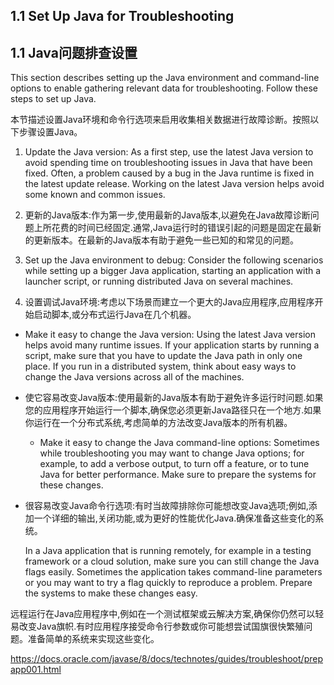 ## 1.1 Set Up Java for Troubleshooting

## 1.1 Java问题排查设置

This section describes setting up the Java environment and command-line options to enable gathering relevant data for troubleshooting. Follow these steps to set up Java.

本节描述设置Java环境和命令行选项来启用收集相关数据进行故障诊断。按照以下步骤设置Java。

1. Update the Java version: As a first step, use the latest Java version to avoid spending time on troubleshooting issues in Java that have been fixed. Often, a problem caused by a bug in the Java runtime is fixed in the latest update release. Working on the latest Java version helps avoid some known and common issues.

1. 更新的Java版本:作为第一步,使用最新的Java版本,以避免在Java故障诊断问题上所花费的时间已经固定.通常,Java运行时的错误引起的问题是固定在最新的更新版本。在最新的Java版本有助于避免一些已知的和常见的问题。

2. Set up the Java environment to debug: Consider the following scenarios while setting up a bigger Java application, starting an application with a launcher script, or running distributed Java on several machines.

2. 设置调试Java环境:考虑以下场景而建立一个更大的Java应用程序,应用程序开始启动脚本,或分布式运行Java在几个机器。

  - Make it easy to change the Java version: Using the latest Java version helps avoid many runtime issues. If your application starts by running a script, make sure that you have to update the Java path in only one place. If you run in a distributed system, think about easy ways to change the Java versions across all of the machines.

- 使它容易改变Java版本:使用最新的Java版本有助于避免许多运行时问题.如果您的应用程序开始运行一个脚本,确保您必须更新Java路径只在一个地方.如果你运行在一个分布式系统,考虑简单的方法改变Java版本的所有机器。

  - Make it easy to change the Java command-line options: Sometimes while troubleshooting you may want to change Java options; for example, to add a verbose output, to turn off a feature, or to tune Java for better performance. Make sure to prepare the systems for these changes.

- 很容易改变Java命令行选项:有时当故障排除你可能想改变Java选项;例如,添加一个详细的输出,关闭功能,或为更好的性能优化Java.确保准备这些变化的系统。

  In a Java application that is running remotely, for example in a testing framework or a cloud solution, make sure you can still change the Java flags easily. Sometimes the application takes command-line parameters or you may want to try a flag quickly to reproduce a problem. Prepare the systems to make these changes easy.

远程运行在Java应用程序中,例如在一个测试框架或云解决方案,确保你仍然可以轻易改变Java旗帜.有时应用程序接受命令行参数或你可能想尝试国旗很快繁殖问题。准备简单的系统来实现这些变化。

<https://docs.oracle.com/javase/8/docs/technotes/guides/troubleshoot/prepapp001.html>
